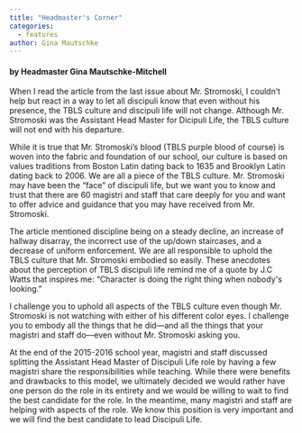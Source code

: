 ```yaml
---
title: "Headmaster's Corner"
categories:
  - features
author: Gina Mautschke
---
```

#### by Headmaster Gina Mautschke-Mitchell

When I read the article from the last issue about Mr. Stromoski, I couldn’t help but react in a way to let all discipuli know that even without his presence, the TBLS culture and discipuli life will not change. Although Mr. Stromoski was the Assistant Head Master for Dicipuli Life, the TBLS culture will not end with his departure.

While it is true that Mr. Stromoski’s blood (TBLS purple blood of course) is woven into the fabric and foundation of our school, our culture is based on values traditions from Boston Latin dating back to 1635 and Brooklyn Latin dating back to 2006. We are all a piece of the TBLS culture. Mr. Stromoski may have been the “face” of discipuli life, but we want you to know and trust that there are 60 magistri and staff that care deeply for you and want to offer advice and guidance that you may have received from Mr. Stromoski.

The article mentioned discipline being on a steady decline, an increase of hallway disarray, the incorrect use of the up/down staircases, and a decrease of uniform enforcement. We are all responsible to uphold the TBLS culture that Mr. Stromoski embodied so easily. These anecdotes about the perception of TBLS discipuli life remind me of a quote by J.C Watts that inspires me: “Character is doing the right thing when nobody's looking.”

I challenge you to uphold all aspects of the TBLS culture even though Mr. Stromoski is not watching with either of his different color eyes. I challenge you to embody all the things that he did—and all the things that your magistri and staff do—even without Mr. Stromoski asking you.

At the end of the 2015-2016 school year, magistri and staff discussed splitting the Assistant Head Master of Discipuli Life role by having a few magistri share the responsibilities while teaching. While there were benefits and drawbacks to this model, we ultimately decided we would rather have one person do the role in its entirety and we would be willing to wait to find the best candidate for the role. In the meantime, many magistri and staff are helping with aspects of the role. We know this position is very important and we will find the best candidate to lead Discipuli Life.
